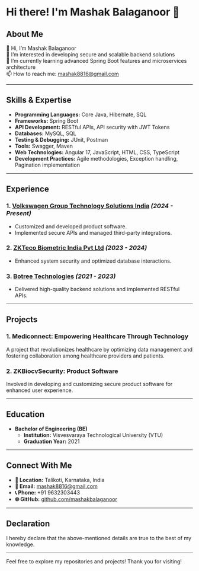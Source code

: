# Hi there! I'm Mashak Balaganoor 👋

## About Me

👋 Hi, I’m Mashak Balaganoor  
👀 I’m interested in developing secure and scalable backend solutions  
🌱 I’m currently learning advanced Spring Boot features and microservices architecture  
📫 How to reach me: [mashak8816@gmail.com](mailto:mashak8816@gmail.com)  

---

## Skills & Expertise

- **Programming Languages:** Core Java, Hibernate, SQL
- **Frameworks:** Spring Boot
- **API Development:** RESTful APIs, API security with JWT Tokens
- **Databases:** MySQL, SQL
- **Testing & Debugging:** JUnit, Postman
- **Tools:** Swagger, Maven
- **Web Technologies:** Angular 17, JavaScript, HTML, CSS, TypeScript
- **Development Practices:** Agile methodologies, Exception handling, Pagination implementation

---

## Experience

### 1. [Volkswagen Group Technology Solutions India](https://www.volkswagenag.com) *(2024 - Present)*
- Customized and developed product software.
- Implemented secure APIs and managed third-party integrations.

### 2. [ZKTeco Biometric India Pvt Ltd](https://www.zkteco.in) *(2023 - 2024)*
- Enhanced system security and optimized database interactions.

### 3. [Botree Technologies](https://botree.in) *(2021 - 2023)*
- Delivered high-quality backend solutions and implemented RESTful APIs.

---

## Projects

### 1. **Mediconnect: Empowering Healthcare Through Technology**
A project that revolutionizes healthcare by optimizing data management and fostering collaboration among healthcare providers and patients.

### 2. **ZKBiocvSecurity: Product Software**
Involved in developing and customizing secure product software for enhanced user experience.

---

## Education

- **Bachelor of Engineering (BE)**
  - **Institution:** Visvesvaraya Technological University (VTU)
  - **Graduation Year:** 2021

---

## Connect With Me

- **📍 Location:** Talikoti, Karnataka, India
- **📧 Email:** [mashak8816@gmail.com](mailto:mashak8816@gmail.com)
- **📞 Phone:** +91 9632303443
- **🌐 GitHub:** [github.com/mashakbalaganoor](#)

---

## Declaration

I hereby declare that the above-mentioned details are true to the best of my knowledge.

---

Feel free to explore my repositories and projects! Thank you for visiting!
